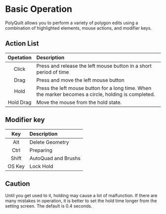 # Basic Operation

PolyQuilt allows you to perform a variety of polygon edits using a combination of highlighted elements, mouse actions, and modifier keys.

## Action List

| Opetation |Description |
|:-:|:-|
| Click |Press and release the left mouse button in a short period of time|
| Drag|Press and move the left mouse button|
| Hold|Press the left mouse button for a long time. When the marker becomes a circle, holding is completed.|
| Hold Drag|Move the mouse from the hold state.|

## Modifier key

| Key |Description |
|:-:|:-|
| Alt | Delete Geometry |
| Ctrl | Preparing |
| Shift | AutoQuad and Brushs |
| OS Key | Lock Hold |

## Caution

Until you get used to it, holding may cause a lot of malfunction. If there are many mistakes in operation, it is better to set the hold time longer from the setting screen. The default is 0.4 seconds.
